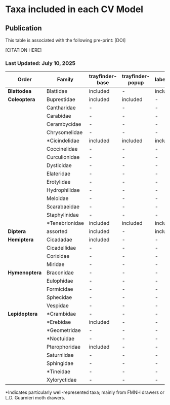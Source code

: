 # Taxa included in each CV Model
## Publication
This table is associated with the following pre-print: [DOI]

[CITATION HERE]

### Last Updated: July 10, 2025

| Order | Family | trayfinder-base | trayfinder-popup | labelfinder | bugfinder-kdn9e | bugmasker-all | pinmasker |
|-------|--------|-----------------|------------------|-------------|------------------|---------------|-----------|
| **Blattodea** | Blattidae | included | - | included | included | included | - |
| **Coleoptera** | Buprestidae | included | included | - | included | included | included |
| | Cantharidae | - | - | - | - | included | - |
| | Carabidae | - | - | - | included | included | - |
| | Cerambycidae | - | - | - | included | included | - |
| | Chrysomelidae | - | - | - | included | included | - |
| | *Cicindelidae | included | included | included | included | included | included |
| | Coccinelidae | - | - | - | included | included | - |
| | Curculionidae | - | - | - | included | included | - |
| | Dysticidae | - | - | - | included | included | - |
| | Elateridae | - | - | - | included | included | - |
| | Erotylidae | - | - | - | - | included | - |
| | Hydrophilidae | - | - | - | included | included | - |
| | Meloidae | - | - | - | included | included | - |
| | Scarabaeidae | - | - | - | - | included | - |
| | Staphylinidae | - | - | - | included | included | - |
| | *Tenebrionidae | included | included | included | included | included | included |
| **Diptera** | assorted | included | - | included | included | included | - |
| **Hemiptera** | Cicadadae | included | - | - | included | - | - |
| | Cicadellidae | - | - | - | - | - | - |
| | Corixidae | - | - | - | - | - | - |
| | Miridae | - | - | - | included | included | - |
| **Hymenoptera** | Braconidae | - | - | - | included | included | - |
| | Eulophidae | - | - | - | included | included | - |
| | Formicidae | - | - | - | included | included | - |
| | Sphecidae | - | - | - | included | included | - |
| | Vespidae | - | - | - | included | included | - |
| **Lepidoptera** | *Crambidae | - | - | - | included | included | - |
| | *Erebidae | included | - | - | included | included | - |
| | *Geometridae | - | - | - | included | included | - |
| | *Noctuidae | - | - | - | included | included | - |
| | Pterophoridae | included | - | - | included | included | included |
| | Saturniidae | - | - | - | included | included | - |
| | Sphingidae | - | - | - | included | included | - |
| | *Tineidae | - | - | - | included | included | - |
| | Xyloryctidae | - | - | - | included | included | - |

*Indicates particularly well-represented taxa; mainly from FMNH drawers or L.D. Guarnieri moth drawers.
